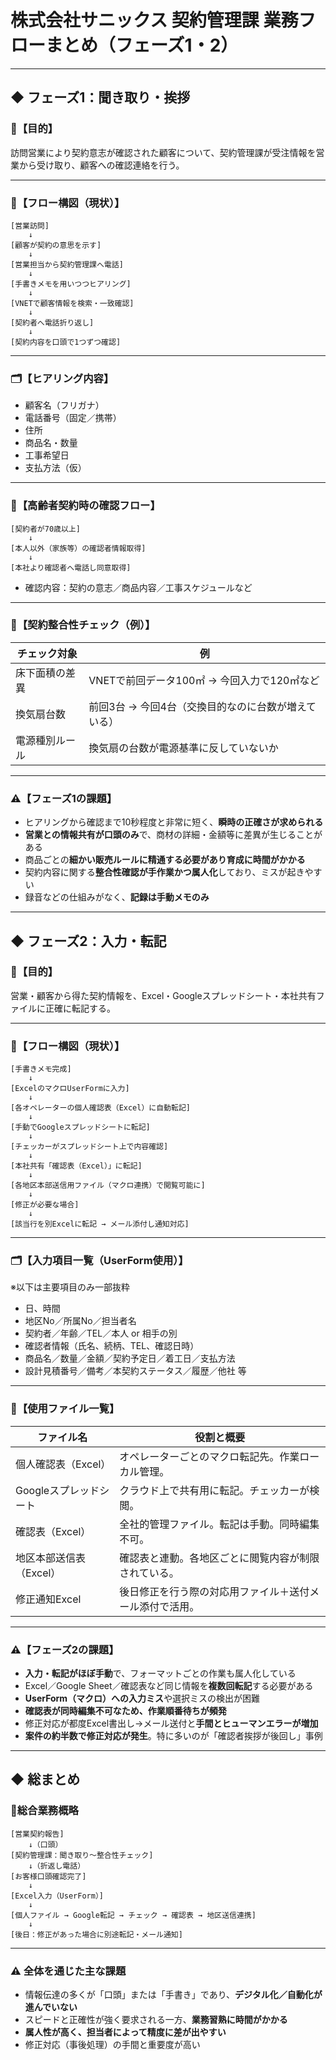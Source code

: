 
# 株式会社サニックス 契約管理課 業務フローまとめ（フェーズ1・2）

---

## ◆ フェーズ1：聞き取り・挨拶

### 📌【目的】
訪問営業により契約意志が確認された顧客について、契約管理課が受注情報を営業から受け取り、顧客への確認連絡を行う。

---

### 🧭【フロー構図（現状）】

```plaintext
[営業訪問]
    ↓
[顧客が契約の意思を示す]
    ↓
[営業担当から契約管理課へ電話]
    ↓
[手書きメモを用いつつヒアリング]
    ↓
[VNETで顧客情報を検索・一致確認]
    ↓
[契約者へ電話折り返し]
    ↓
[契約内容を口頭で1つずつ確認]
```

---

### 🗂【ヒアリング内容】

- 顧客名（フリガナ）
- 電話番号（固定／携帯）
- 住所
- 商品名・数量
- 工事希望日
- 支払方法（仮）

---

### 👴【高齢者契約時の確認フロー】

```plaintext
[契約者が70歳以上]
    ↓
[本人以外（家族等）の確認者情報取得]
    ↓
[本社より確認者へ電話し同意取得]
```

- 確認内容：契約の意志／商品内容／工事スケジュールなど

---

### 📌【契約整合性チェック（例）】

| チェック対象              | 例                                                     |
|--------------------------|--------------------------------------------------------|
| 床下面積の差異          | VNETで前回データ100㎡ → 今回入力で120㎡など           |
| 換気扇台数              | 前回3台 → 今回4台（交換目的なのに台数が増えている）      |
| 電源種別ルール          | 換気扇の台数が電源基準に反していないか                |

---

### ⚠【フェーズ1の課題】

- ヒアリングから確認まで10秒程度と非常に短く、**瞬時の正確さが求められる**
- **営業との情報共有が口頭のみ**で、商材の詳細・金額等に差異が生じることがある
- 商品ごとの**細かい販売ルールに精通する必要があり育成に時間がかかる**
- 契約内容に関する**整合性確認が手作業かつ属人化**しており、ミスが起きやすい
- 録音などの仕組みがなく、**記録は手動メモのみ**

---

## ◆ フェーズ2：入力・転記

### 📌【目的】
営業・顧客から得た契約情報を、Excel・Googleスプレッドシート・本社共有ファイルに正確に転記する。

---

### 🧭【フロー構図（現状）】

```plaintext
[手書きメモ完成]
    ↓
[ExcelのマクロUserFormに入力]
    ↓
[各オペレーターの個人確認表（Excel）に自動転記]
    ↓
[手動でGoogleスプレッドシートに転記]
    ↓
[チェッカーがスプレッドシート上で内容確認]
    ↓
[本社共有「確認表（Excel）」に転記]
    ↓
[各地区本部送信用ファイル（マクロ連携）で閲覧可能に]
    ↓
[修正が必要な場合]
    ↓
[該当行を別Excelに転記 → メール添付し通知対応]
```

---

### 🗂【入力項目一覧（UserForm使用）】
※以下は主要項目のみ一部抜粋

- 日、時間
- 地区No／所属No／担当者名
- 契約者／年齢／TEL／本人 or 相手の別
- 確認者情報（氏名、続柄、TEL、確認日時）
- 商品名／数量／金額／契約予定日／着工日／支払方法
- 設計見積番号／備考／本契約ステータス／履歴／他社 等

---

### 📄【使用ファイル一覧】

| ファイル名            | 役割と概要                                      |
|----------------------|-----------------------------------------------|
| 個人確認表（Excel）     | オペレーターごとのマクロ転記先。作業ローカル管理。        |
| Googleスプレッドシート | クラウド上で共有用に転記。チェッカーが検閲。           |
| 確認表（Excel）        | 全社的管理ファイル。転記は手動。同時編集不可。            |
| 地区本部送信表（Excel） | 確認表と連動。各地区ごとに閲覧内容が制限されている。    |
| 修正通知Excel          | 後日修正を行う際の対応用ファイル＋送付メール添付で活用。 |

---

### ⚠【フェーズ2の課題】

- **入力・転記がほぼ手動**で、フォーマットごとの作業も属人化している
- Excel／Google Sheet／確認表など同じ情報を**複数回転記**する必要がある
- **UserForm（マクロ）への入力ミス**や選択ミスの検出が困難
- **確認表が同時編集不可なため、作業順番待ちが頻発**
- 修正対応が都度Excel書出し→メール送付と**手間とヒューマンエラーが増加**
- **案件の約半数で修正対応が発生**。特に多いのが「確認者挨拶が後回し」事例

---

## ◆ 総まとめ

### 🧾総合業務概略

```plaintext
[営業契約報告]
    ↓（口頭）
[契約管理課：聞き取り～整合性チェック]
    ↓（折返し電話）
[お客様口頭確認完了]
    ↓
[Excel入力（UserForm）]
    ↓
[個人ファイル → Google転記 → チェック → 確認表 → 地区送信連携]
    ↓
[後日：修正があった場合に別途転記・メール通知]
```

---

### ⚠ 全体を通じた主な課題

- 情報伝達の多くが「口頭」または「手書き」であり、**デジタル化／自動化が進んでいない**
- スピードと正確性が強く要求される一方、**業務習熟に時間がかかる**
- **属人性が高く、担当者によって精度に差が出やすい**
- 修正対応（事後処理）の手間と重要度が高い
